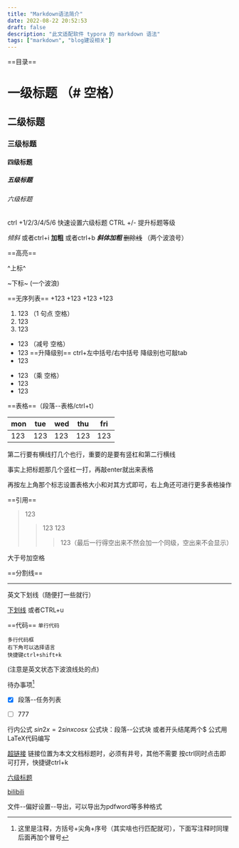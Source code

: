 ```yaml
---
title: "Markdown语法简介"
date: 2022-08-22 20:52:53
draft: false
description: "此文适配软件 typora 的 markdown 语法"
tags: ["markdown", "blog建设相关"]
---
```


==目录==


# 一级标题  （# 空格）

## 二级标题
### 三级标题
#### 四级标题
##### 五级标题
###### 六级标题

ctrl +1/2/3/4/5/6 快速设置六级标题
CTRL +/- 提升标题等级

*倾斜*   或者ctrl+i
**加粗**   或者ctrl+b
***斜体加粗***
~~删除线~~ （两个波浪号）

==高亮==

^上标^

~下标~  (一个波浪)

==无序列表==
+123 
  +123
    +123
      +123

1. 123  （1 句点 空格）
2. 123
3. 123

- 123   （减号 空格）
- 123          ==升降级别==  ctrl+左中括号/右中括号  降级别也可敲tab
- 123

* 123   （乘 空格）
* 123
* 123

==表格==（段落--表格/ctrl+t）

| mon  | tue  | wed  | thu  | fri  |
| ---- | ---- | ---- | ---- | ---- |
| 123  | 123  | 123  | 123  | 123  |

第二行要有横线打几个也行，重要的是要有竖杠和第二行横线

事实上把标题那几个竖杠一打，再敲enter就出来表格

再按左上角那个标志设置表格大小和对其方式即可，右上角还可进行更多表格操作

==引用==
> 123
>
> > 123
> > 123
> >
> > > 123（最后一行得空出来不然会加一个同级，空出来不会显示）

大于号加空格

==分割线==
____________________________
英文下划线（随便打一些就行）

<u>下划线</u>   或者CTRL+u

==代码==
`单行代码`

```
多行代码框
右下角可以选择语言
快捷键ctrl+shift+k
```
(注意是英文状态下波浪线处的点)

待办事项[^1]

- [x] 段落--任务列表
- [ ] 777



行内公式  $sin 2x = 2sinxcosx$
公式块：段落--公式块 或者开头结尾两个$
公式用LaTeX代码编写

[超链接](#标题名称或者链接)  链接位置为本文文档标题时，必须有井号，其他不需要
按ctrl同时点击即可打开，快捷键ctrl+k

[六级标题](#六级标题)

[bilibili](http://www.bilibili.com)

[^1]:这里是注释，方括号+尖角+序号（其实啥也行匹配就可），下面写注释时同理后面再加个冒号



文件--偏好设置--导出，可以导出为pdfword等多种格式
